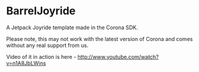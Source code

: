BarrelJoyride
=============

A Jetpack Joyride template made in the Corona SDK. 

Please note, this may not work with the latest version of Corona and comes without any real support from us. 

Video of it in action is here - http://www.youtube.com/watch?v=n1A8JbLWins
